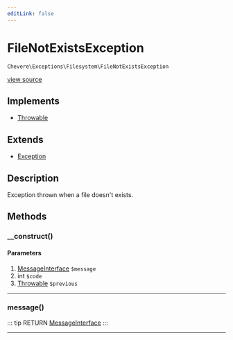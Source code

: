```yaml
---
editLink: false
---
```


# FileNotExistsException

`Chevere\Exceptions\Filesystem\FileNotExistsException`

[view source](https://github.com/chevere/chevere/blob/master/exceptions/Filesystem/FileNotExistsException.php)

## Implements

- [Throwable](https://www.php.net/manual/class.throwable)

## Extends

- [Exception](../Core/Exception.md)

## Description

Exception thrown when a file doesn't exists.

## Methods

### __construct()

#### Parameters

1. [MessageInterface](../../Interfaces/Message/MessageInterface.md) `$message`
2. int `$code`
3. [Throwable](https://www.php.net/manual/class.throwable) `$previous`

---

### message()

::: tip RETURN
[MessageInterface](../../Interfaces/Message/MessageInterface.md)
:::

---
